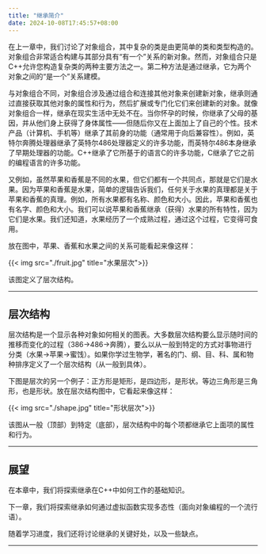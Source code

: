 ```yaml
---
title: "继承简介"
date: 2024-10-08T17:45:57+08:00
---
```


在上一章中，我们讨论了对象组合，其中复杂的类是由更简单的类和类型构造的。对象组合非常适合构建与其部分具有“有一个”关系的新对象。然而，对象组合只是C++允许您构造复杂类的两种主要方法之一。第二种方法是通过继承，它为两个对象之间的“是一个”关系建模。

与对象组合不同，对象组合涉及通过组合和连接其他对象来创建新对象，继承则通过直接获取其他对象的属性和行为，然后扩展或专门化它们来创建新的对象。就像对象组合一样，继承在现实生活中无处不在。当你怀孕的时候，你继承了父母的基因，并从他们身上获得了身体属性——但随后你又在上面加上了自己的个性。技术产品（计算机、手机等）继承了其前身的功能（通常用于向后兼容性）。例如，英特尔奔腾处理器继承了英特尔486处理器定义的许多功能，而英特尔486本身继承了早期处理器的功能。C++继承了它所基于的语言C的许多功能，C继承了它之前的编程语言的许多功能。

又例如，虽然苹果和香蕉是不同的水果，但它们都有一个共同点，那就是它们是水果。因为苹果和香蕉是水果，简单的逻辑告诉我们，任何关于水果的真理都是关于苹果和香蕉的真理。例如，所有水果都有名称、颜色和大小。因此，苹果和香蕉也有名字、颜色和大小。我们可以说苹果和香蕉继承（获得）水果的所有特性，因为它们是水果。我们还知道，水果经历了一个成熟过程，通过这个过程，它变得可食用。

放在图中，苹果、香蕉和水果之间的关系可能看起来像这样：

{{< img src="./fruit.jpg" title="水果层次">}}

该图定义了层次结构。

***
## 层次结构

层次结构是一个显示各种对象如何相关的图表。大多数层次结构要么显示随时间的推移而变化的过程（386->486->奔腾），要么以从一般到特定的方式对事物进行分类（水果->苹果->蜜饯）。如果你学过生物学，著名的门、纲、目、科、属和物种排序定义了一个层次结构（从一般到具体）。

下图是层次的另一个例子：正方形是矩形，是四边形，是形状。等边三角形是三角形，也是形状。放在层次结构图中，它看起来像这样：

{{< img src="./shape.jpg" title="形状层次">}}

该图从一般（顶部）到特定（底部），层次结构中的每个项都继承它上面项的属性和行为。

***
## 展望

在本章中，我们将探索继承在C++中如何工作的基础知识。

下一章，我们将探索继承如何通过虚拟函数实现多态性（面向对象编程的一个流行语）。

随着学习进度，我们还将讨论继承的关键好处，以及一些缺点。

***
